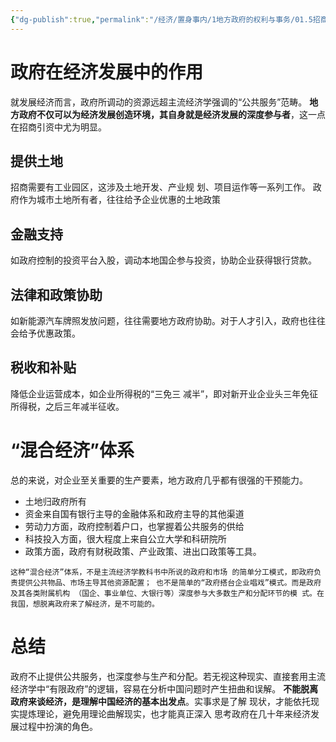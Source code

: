 ```yaml
---
{"dg-publish":true,"permalink":"/经济/置身事内/1地方政府的权利与事务/01.5招商引资/","dgPassFrontmatter":true}
---
```


# 政府在经济发展中的作用
就发展经济而言，政府所调动的资源远超主流经济学强调的“公共服务”范畴。
**地方政府不仅可以为经济发展创造环境，其自身就是经济发展的深度参与者**，这一点在招商引资中尤为明显。
## 提供土地
招商需要有工业园区，这涉及土地开发、产业规 划、项目运作等一系列工作。
政府作为城市土地所有者，往往给予企业优惠的土地政策
## 金融支持
如政府控制的投资平台入股，调动本地国企参与投资，协助企业获得银行贷款。
## 法律和政策协助
如新能源汽车牌照发放问题，往往需要地方政府协助。对于人才引入，政府也往往会给予优惠政策。
## 税收和补贴
降低企业运营成本，如企业所得税的“三免三 减半”，即对新开业企业头三年免征所得税，之后三年减半征收。

# “混合经济”体系
总的来说，对企业至关重要的生产要素，地方政府几乎都有很强的干预能力。
- 土地归政府所有
- 资金来自国有银行主导的金融体系和政府主导的其他渠道
- 劳动力方面，政府控制着户口，也掌握着公共服务的供给
- 科技投入方面，很大程度上来自公立大学和科研院所
- 政策方面，政府有财税政策、产业政策、进出口政策等工具。
```
这种“混合经济”体系，不是主流经济学教科书中所说的政府和市场 的简单分工模式，即政府负责提供公共物品、市场主导其他资源配置； 也不是简单的“政府搭台企业唱戏”模式。而是政府及其各类附属机构 （国企、事业单位、大银行等）深度参与大多数生产和分配环节的模 式。在我国，想脱离政府来了解经济，是不可能的。
```
# 总结
政府不止提供公共服务，也深度参与生产和分配。若无视这种现实、直接套用主流 经济学中“有限政府”的逻辑，容易在分析中国问题时产生扭曲和误解。 **不能脱离政府来谈经济，是理解中国经济的基本出发点**。实事求是了解 现状，才能依托现实提炼理论，避免用理论曲解现实，也才能真正深入 思考政府在几十年来经济发展过程中扮演的角色。
